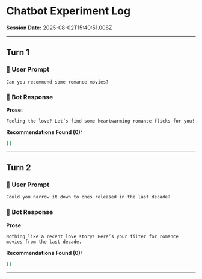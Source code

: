 # Chatbot Experiment Log

**Session Date:** 2025-08-02T15:40:51.008Z

---

## Turn 1

### 🤵 User Prompt

```text
Can you recommend some romance movies?
```

### 🤖 Bot Response

**Prose:**
```text
Feeling the love? Let’s find some heartwarming romance flicks for you!
```

**Recommendations Found (0):**
```json
[]
```

---

## Turn 2

### 🤵 User Prompt

```text
Could you narrow it down to ones released in the last decade?
```

### 🤖 Bot Response

**Prose:**
```text
Nothing like a recent love story! Here’s your filter for romance movies from the last decade.
```

**Recommendations Found (0):**
```json
[]
```

---

